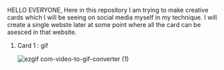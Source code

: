 HELLO EVERYONE,
  Here in this repository I am trying to make creative cards which I will be seeing on social media myself in my technique.
  I will create a single webste later at some point where all the card can be asesced in that website.
  1. Card 1 : gif


     ![ezgif com-video-to-gif-converter (1)](https://github.com/Jishnumo/Creative-Cards/assets/147910757/dd10f544-d3f8-4d31-87ff-0d16f5691c1f)
